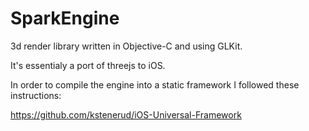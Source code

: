 SparkEngine
============

3d render library written in Objective-C and using GLKit.

It's essentialy a port of threejs to iOS. 

In order to compile the engine into a static framework I followed these instructions:

https://github.com/kstenerud/iOS-Universal-Framework

